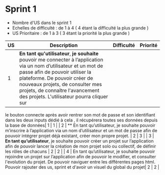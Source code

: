 # Sprint 1

* Nombre d'US dans le sprint 1
* Echelles de difficulté   : de 1 à 4 ( 4 étant la difficulté la plus grande )
* US Prioritaire : de 1 à 3 ( 3 étant la priorité la plus grande )


| US    | Description                                                  | Difficulté | Priorité |
| ----- | ------------------------------------------------------------ | :--------: | :------: |
| 1  | **En tant qu'utilisateur**, **je souhaite**  pouvoir me connecter à l’application via un nom d’utilisateur et un mot de passe afin de pouvoir utiliser la plateforme. De pouvoir créer de nouveaux projets, de consulter mes projets, de connaître l'avancement des projets. L'utilisateur pourra cliquer sur
le bouton connecte après avoir rentrer son mot de passe et son identifiant dans les deux inputs dédié à cela , il récupérera toutes ses données depuis
la base de données|     1      |   1    |
| 2  | ** En tant qu’utilisateur, je souhaite pouvoir m’inscrire à l’application via un nom d’utilisateur et un mot de passe afin de pouvoir intégrer projet déjà existant, créer mon propre projet. |     2      |   3   |
| 3  | **En tant qu’utilisateur**, je souhaite pouvoir créer un projet sur l’application afin de pouvoir lancer la création de mon projet solo ou collectif, de définir les rôles de chacuns |     2      |   2   |
| 4  | En tant qu’utilisateur, je souhaite pouvoir rejoindre un projet sur l’application afin de pouvoir le modifier, et consulter l'evolution du projet. De pouvoir naviguer entre les différentes pages html. Pouvoir rajouter des us, sprint et d'avoir un visuel du global du projet|     2      |    2  |
